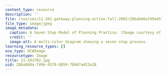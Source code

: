 ```yaml
---
content_type: resource
description: ''
file: /courses/11-201-gateway-planning-action-fall-2002/28bab60a749e4570885978b67a423a28_11-201f02.jpg
file_type: image/jpeg
image_metadata:
  caption: A Seven Step Model of Planning Practice. (Image courtesy of Lawrence Susskind.)
  credit: ''
  image-alt: A multi-color diagram showing a seven step process.
learning_resource_types: []
ocw_type: OCWImage
resourcetype: Image
title: 11-201f02.jpg
uid: 28bab60a-749e-4570-8859-78b67a423a28
---
```


